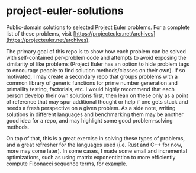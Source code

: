 # project-euler-solutions
Public-domain solutions to selected Project Euler problems. For a complete list of these problems, visit [https://projecteuler.net/archives](https://projecteuler.net/archives).

The primary goal of this repo is to show how each problem can be solved with self-contained per-problem code and attempts to avoid exposing the similarity of like problems (Project Euler has an option to hide problem tags to encourage people to find solution methods/classes on their own). If so motivated, I may create a secondary repo that groups problems with a common library of generic functions for prime number generation and primaility testing, factorials, etc. I would highly recommend that each person develop their own solutions first, then lean on these only as a point of reference that may spur additional thought or help if one gets stuck and needs a fresh perspective on a given problem. As a side note, writing solutions in different languages and benchmarking them may be another good idea for a repo, and may highlight some good problem-solving methods.

On top of that, this is a great exercise in solving these types of problems, and a great refresher for the languages used (i.e. Rust and C++ for now, more may come later). In some cases, I made some small and incremental optimizations, such as using matrix exponentiation to more efficiently compute Fibonacci sequence terms, for example.
